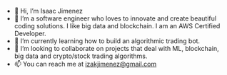 - 👋 Hi, I’m Isaac Jimenez
- 👀 I’m a software engineer who loves to innovate and create beautiful coding solutions. I like big data and blockchain. I am an AWS Certified Developer.
- 🌱 I’m currently learning how to build an algorithmic trading bot.
- 💞️ I’m looking to collaborate on projects that deal with ML, blockchain, big data and crypto/stock trading algorithms.
- 📫 You can reach me at izakjimenez@gmail.com

<!---
izak-jimenez/izak-jimenez is a ✨ special ✨ repository because its `README.md` (this file) appears on your GitHub profile.
You can click the Preview link to take a look at your changes.
--->
